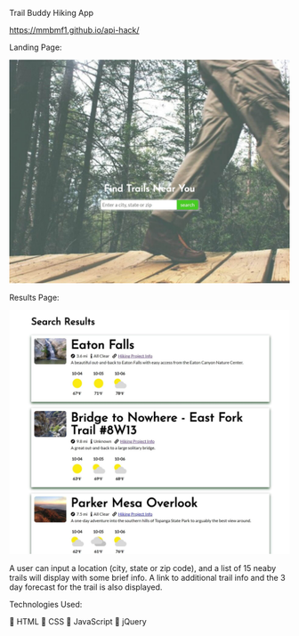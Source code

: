 <!-- The name of your app at the top of the file -->
Trail Buddy Hiking App

<!-- A link to your live app -->
https://mmbmf1.github.io/api-hack/


<!-- Screenshot(s) of your app. This makes your app description much easier to understand. -->

Landing Page:

![](images/landing_page.jpg)

Results Page:

![](images/results_page.jpg)


<!-- A summary section. This should have a concise explanation of what your app does. Try to frame this from the standpoint of what the user does, or what the app enables for the user. -->

A user can input a location (city, state or zip code), and a list of 15 neaby trails will display with some brief info. A link to additional trail info and the 3 day forecast for the trail is also displayed.


<!-- A section on the technology used. For your capstone, this is fairly simple (HTML/CSS/JavaScript/jQuery) but it's still good to list out the key technologies -->

Technologies Used:

	HTML
	CSS
	JavaScript
	jQuery

